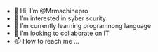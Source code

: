 - 👋 Hi, I’m @Mrmachinepro
- 👀 I’m interested in syber scurity
- 🌱 I’m currently learning programnong language
- 💞️ I’m looking to collaborate on IT
- 📫 How to reach me ...

<!---
Mrmachinepro/Mrmachinepro is a ✨ special ✨ repository because its `README.md` (this file) appears on your GitHub profile.
You can click the Preview link to take a look at your changes.
--->
